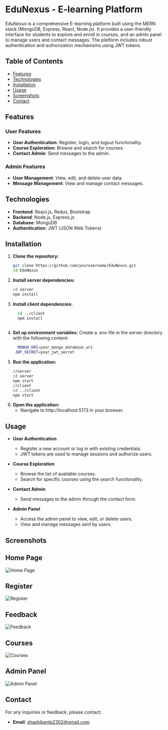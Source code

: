# EduNexus - E-learning Platform

EduNexus is a comprehensive E-learning platform built using the MERN stack (MongoDB, Express, React, Node.js). It provides a user-friendly interface for students to explore and enroll in courses, and an admin panel to manage users and contact messages. The platform includes robust authentication and authorization mechanisms using JWT tokens.

## Table of Contents

- [Features](#features)
- [Technologies](#technologies)
- [Installation](#installation)
- [Usage](#usage)
- [Screenshots](#screenshots)
- [Contact](#contact)

## Features

### User Features
- **User Authentication**: Register, login, and logout functionality.
- **Course Exploration**: Browse and search for courses.
- **Contact Admin**: Send messages to the admin.

### Admin Features
- **User Management**: View, edit, and delete user data.
- **Message Management**: View and manage contact messages.

## Technologies

- **Frontend**: React.js, Redux, Bootstrap
- **Backend**: Node.js, Express.js
- **Database**: MongoDB
- **Authentication**: JWT (JSON Web Tokens)

## Installation

1. **Clone the repository:**
   ```bash
   git clone https://github.com/yourusername/EduNexus.git
   cd EduNexus
2. **Install server dependencies:**
   ```bash
   cd server
   npm install
3. **Install client dependencies:**
   ```bash
     cd ../client
     npm install
  
4. **Set up environment variables:**
  Create a .env file in the server directory with the following content:
   ```bash
     MONGO_URI=your_mongo_database_uri
    JWT_SECRET=your_jwt_secret
   
5. **Run the application:**
   ```bash
   //server
   cd server
   npm start
   //client
   cd ../client
   npm start
6. **Open the application:**
   - Navigate to http://localhost:5173 in your browser.



## Usage

- **User Authentication**
  - Register a new account or log in with existing credentials.
  - JWT tokens are used to manage sessions and authorize users.

- **Course Exploration**
  - Browse the list of available courses.
  - Search for specific courses using the search functionality.

- **Contact Admin**
  - Send messages to the admin through the contact form.

- **Admin Panel**
  - Access the admin panel to view, edit, or delete users.
  - View and manage messages sent by users.


## Screenshots

## Home Page
![Home Page](screenshots/Homepage.png)

## Register
![Register](screenshots/register.png)

## Feedback
![Feedback](screenshots/Feedback.png)

## Courses
![Courses](screenshots/courses.png)

## Admin Panel
![Admin Panel](screenshots/admin.png)


## Contact

For any inquiries or feedback, please contact:

- **Email**: shashikantp2302@gmail.com

